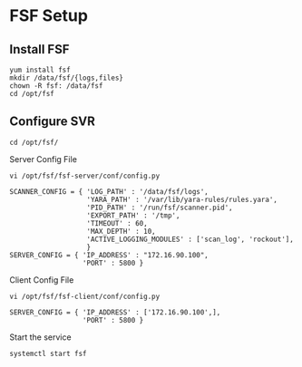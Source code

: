 # FSF Setup

## Install FSF
```
yum install fsf
mkdir /data/fsf/{logs,files}
chown -R fsf: /data/fsf
cd /opt/fsf
```

## Configure SVR
```  
cd /opt/fsf/    
```

Server Config File
```  
vi /opt/fsf/fsf-server/conf/config.py  

SCANNER_CONFIG = { 'LOG_PATH' : '/data/fsf/logs',
                   'YARA_PATH' : '/var/lib/yara-rules/rules.yara',
                   'PID_PATH' : '/run/fsf/scanner.pid',
                   'EXPORT_PATH' : '/tmp',
                   'TIMEOUT' : 60,
                   'MAX_DEPTH' : 10,
                   'ACTIVE_LOGGING_MODULES' : ['scan_log', 'rockout'],
                   }  
SERVER_CONFIG = { 'IP_ADDRESS' : "172.16.90.100",
                  'PORT' : 5800 }
```

Client Config File
```  
vi /opt/fsf/fsf-client/conf/config.py  

SERVER_CONFIG = { 'IP_ADDRESS' : ['172.16.90.100',],
                  'PORT' : 5800 }  
```
Start the service
```
systemctl start fsf
```